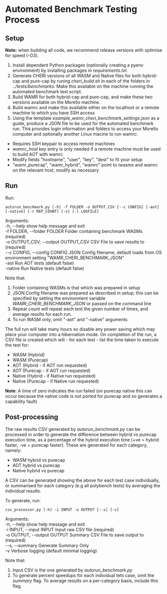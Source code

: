 # Automated Benchmark Testing Process

## Setup
**Note:** when building all code, we recommend release versions with optimise for speed (-O3).

1. Install dependent Python packages (optionally creating a pyenv environment) by installing packages in _requirements.txt_.
2. Generate CHERI versions of all WASM and Native files for both hybrid-cap and pure-cap by runing _cheri_build.sh_ in each of the folders in _../tests/benchmarks_.  Make this available on the machine running the automated benchmark test script.
3. Build WAMR for both hybrid-cap and pure-cap, and make these two versions available on the Morello machine.
4. Build wamrc and make this available either on the localhost or a remote machine to which you have SSH access
5. Using the template _example_wamr_cheri_benchmark_settings.json_ as a guide, produce a JSON file to be used for the automated benchmark run.  This provides login information and folders to access your Morello computer and optionally another Linux macine to run wamrc:
- Requires SSH keypair to access remote machines
- _wamrc_host_ key entry is only needed if a remote machine must be used to build AOT with wamrc
- Modify fields "hostname", "user", "key", "dest" to fit your setup
- "wamr_purecap", "wamr_hybrid", "wamrc" point to iwasms and wamrc on the relevant host, modify as necessary

## Run
Run:

```
autorun_benchmark.py [-h] -f FOLDER -o OUTPUT_CSV [--c CONFIG] [-aot] [-native] [-r REP_COUNT] [-v] [-l LOGFILE]
```
Arguments:  
  -h, --help            show help message and exit  
  -f FOLDER, --folder FOLDER Folder containing benchmark WASMs (required)  
  -o OUTPUT_CSV, --output OUTPUT_CSV CSV File to save results to (required)  
  --c CONFIG, --config CONFIG JSON Config filename, default loads from OS environment setting "WAMR_CHERI_BENCHMARK_JSON"  
  -aot                  Run AOT tests (default false)  
  -native               Run Native tests (default false)  

Note that:
1. Folder containing WASMs is that which was prepared in setup
2. JSON Config filename was prepared as described in setup; this can be specified by setting the environment variable _WAMR_CHERI_BENCHMARK_JSON_ or passed on the command line
3. Repeat count will repeat each test the given number of times, and average results for each run.
4. To run WASM only, omit "-aot" and "-native" arguments

The full run will take many hours so disable any power saving which may place your computer into a hibernation mode.
On completion of the run, a CSV file is created which will - for each test - list the time taken to execute the test for:
- WASM (Hybrid)
- WASM (Purecap)
- AOT (Hybrid - if AOT run requested)
- AOT (Purecap - if AOT run requested)
- Native (Hybrid - if Native run requested)
- Native (Purecap - if Native run requested)

**Note**: A time of zero indicates the run failed (on purecap native this can occur because the native code is not ported for purecap and so generates a capability fault)

## Post-processing
The raw results CSV generated by _autorun_benchmark.py_ can be processed in order to generate the difference between hybrid vs purecap execution time, as a percentage of the hybrid execution time (+ve = hybrid faster, -ve = purecap faster).
These are generated for each category, namely:
- WASM hybrid vs purecap  
- AOT hybrid vs purecap  
- Native hybrid vs purecap  

A CSV can be generated showing the above for each test case individually, or summarised for each category (e.g all polybench tests) by averaging the individual results.

To generate, run:
```
csv_processor.py [-h] -i INPUT -o OUTPUT [--s] [-v]
```

Arguments:  
  -h, --help            show help message and exit  
  -i INPUT, --input INPUT Input raw CSV file (required)  
  -o OUTPUT, --output OUTPUT Summary CSV File to save output to (required)  
  --s, --summary        Generate Summary Only  
  -v                    Verbose logging (default minimal logging)  

Note that:
1. Input CSV is the one generated by _autorun_benchmark.py_
2. To generate percent speedups for each individual tets case, omit the _summary_ flag.  To average results on a per-category basis, include this flag.
